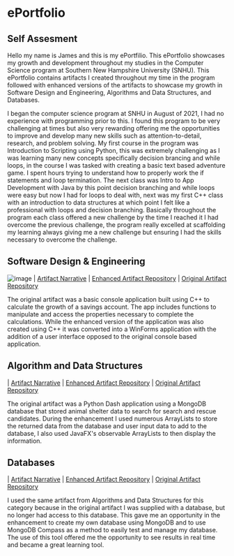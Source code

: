 # ePortfolio

## Self Assesment

Hello my name is James and this is my ePortfilio. This ePortfolio showcases my growth and development throughout my studies in the Computer Science program at Southern New Hampshire University (SNHU).
This ePortfolio contains artifacts I created throughout my time in the program followed with enhanced versions of the artifacts to showcase my growth in Software Design and Engineering, Algorithms and Data Structures, and Databases.

I began the computer science program at SNHU in August of 2021, I had no experience with programming prior to this. I found this program to be very challenging at times but also very rewarding offering me the opportunities to improve and develop many new skills
such as attention-to-detail, research, and problem solving. My first course in the program was Introduction to Scripting using Python, this was extremely challenging as I was learning many new concepts specifically decision brancing and while loops, in the course I was tasked
with creating a basic text based adventure game. I spent hours trying to understand how to properly work the if statements and loop termination. The next class was Intro to App Development with Java by this point decision branching and while loops were easy but now I had for loops to deal with, next was my first C++ class with an introduction to data structures at which point I felt like a professional with loops and decision branching. Basically throughout the program each class offered a new challenge by the time I reached it I had overcome the previous challenge, the program really excelled at scaffolding my learning always giving me a new challenge but ensuring I had the skills necessary to overcome the challenge. 


## Software Design & Engineering

![image](Misc/SoftwareDesignImg)
|  [Artifact Narrative](AirGead/AirGeadNarrative)  |  [Enhanced Artifact Repository](https://github.com/James2589/James2589.github.io/tree/main/AirGead)  |  [Original Artifact Repository](https://github.com/James2589/James2589.github.io/tree/main/OriginalAirGead)

The original artifact was a basic console application built using C++ to calculate the growth of a savings account. The app includes functions to manipulate and access the properties necessary to complete the calculations. While the enhanced version of the application
was also created using C++ it was converted into a WinForms application with the addition of a user interface opposed to the original console based application.


## Algorithm and Data Structures

|  [Artifact Narrative](SalvareGrazioso/SalvareGraziosoNarrative)  |  [Enhanced Artifact Repository](https://github.com/James2589/James2589.github.io/tree/main/SalvareGrazioso)  |  [Original Artifact Repository](https://github.com/James2589/James2589.github.io/tree/main/OriginalSalvareGrazioso)

The original artifact was a Python Dash application using a MongoDB database that stored animal shelter data to search for search and rescue candidates. During the enhancement I used numerous ArrayLists to store the returned data from the database and user input data to add to 
the database, I also used JavaFX's observable ArrayLists to then display the information.


## Databases

|  [Artifact Narrative](SalvareGrazioso/SalvareGraziosoNarrative)  |  [Enhanced Artifact Repository](https://github.com/James2589/James2589.github.io/tree/main/SalvareGrazioso)  |  [Original Artifact Repository](https://github.com/James2589/James2589.github.io/tree/main/OriginalSalvareGrazioso)

I used the same artifact from Algorithms and Data Structures for this category because in the original artifact I was supplied with a database, but no longer had access to this database. This gave me an opportunity in the enhancement to create my own database using MongoDB
and to use MongoDB Compass as a method to easily test and manage my database. The use of this tool offered me the opportunity to see results in real time and became a great learning tool. 
